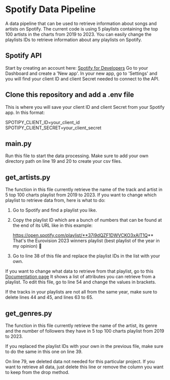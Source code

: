 # Spotify Data Pipeline

A data pipeline that can be used to retrieve information about songs and artists on Spotify.
The current code is using 5 playlists containing the top 100 artists in the charts from 2019 to 2023.
You can easily change the playlists IDs to retrieve information about any playlists on Spotify.

## Spotify API

Start by creating an account here: [Spotify for Developers](https://developer.spotify.com/)
Go to your Dashboard and create a 'New app'.
In your new app, go to 'Settings' and you will find your client ID and client Secret needed to connect to the API.

## Clone this repository and add a .env file

This is where you will save your client ID and client Secret from your Spotify app. In this format:

SPOTIPY_CLIENT_ID=your_client_id
SPOTIPY_CLIENT_SECRET=your_client_secret

## __main__.py

Run this file to start the data processing. Make sure to add your own directory path on line 19 and 20 to create your csv files.

## get_artists.py

The function in this file currently retrieve the name of the track and artist in 5 top 100 charts playlist from 2019 to 2023.
If you want to change which playlist to retrieve data from, here is what to do:

1. Go to Spotify and find a playlist you like.
2. Copy the playlist ID which are a bunch of numbers that can be found at the end of its URL like in this example:
   
   https://open.spotify.com/playlist/**37i9dQZF1DWVCKO3xAlT1Q**
   That's the Eurovision 2023 winners playlist (best playlist of the year in my opinion) :tada:

3. Go to line 38 of this file and replace the playlist IDs in the list with your own.

If you want to change what data to retrieve from that playlist, go to this [Documentation page](https://developer.spotify.com/documentation/web-api/reference/get-playlists-tracks) 
It shows a list of attributes you can retrieve from a playlist. To edit this file, go to line 54 and change the values in brackets.
   
If the tracks in your playlists are not all from the same year, make sure to delete lines 44 and 45, and lines 63 to 65.

## get_genres.py

The function in this file currently retrieve the name of the artist, its genre and the number of followers they have in 5 top 100 charts playlist from 2019 to 2023.

If you replaced the playlist IDs with your own in the previous file, make sure to do the same in this one on line 39.

On line 79, we deleted data not needed for this particular project. If you want to retrieve all data, just delete this line or remove the column you want to keep from the drop method.


